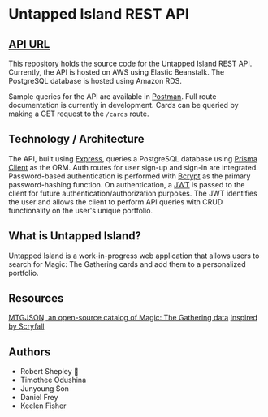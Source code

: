 # Untapped Island REST API

<!-- Enter a description for the repository -->

## [API URL](http://untappedisland-env.eba-rjiv3cm2.us-west-2.elasticbeanstalk.com/)

This repository holds the source code for the Untapped Island REST API. Currently, the API is hosted on AWS using Elastic Beanstalk. The PostgreSQL database is hosted using Amazon RDS.

Sample queries for the API are available in [Postman](https://www.postman.com/grey-moon-312243/workspace/untapped-island-api/overview). Full route documentation is currently in development. Cards can be queried by making a GET request to the `/cards` route.

## Technology / Architecture

The API, built using [Express](https://expressjs.com/), queries a PostgreSQL database using [Prisma Client](https://www.prisma.io/) as the ORM. Auth routes for user sign-up and sign-in are integrated. Password-based authentication is performed with [Bcrypt](https://en.wikipedia.org/wiki/Bcrypt) as the primary password-hashing function. On authentication, a [JWT](https://jwt.io/) is passed to the client for future authentication/authorization purposes. The JWT identifies the user and allows the client to perform API queries with CRUD functionality on the user's unique portfolio.

## What is Untapped Island?

Untapped Island is a work-in-progress web application that allows users to search for Magic: The Gathering cards and add them to a personalized portfolio. 

## Resources

[MTGJSON, an open-source catalog of Magic: The Gathering data](https://mtgjson.com/)
[Inspired by Scryfall](https://scryfall.com/)


## Authors

- Robert Shepley :wave:
- Timothee Odushina
- Junyoung Son
- Daniel Frey
- Keelen Fisher
